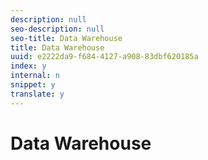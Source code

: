 ```yaml
---
description: null
seo-description: null
seo-title: Data Warehouse
title: Data Warehouse
uuid: e2222da9-f684-4127-a908-83dbf620185a
index: y
internal: n
snippet: y
translate: y
---
```


# Data Warehouse


